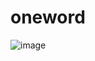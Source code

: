 # oneword

![image](https://github.com/tafo/oneword/assets/1774465/9d14088c-d8f2-46db-980d-6c0a3e7b00a9)
